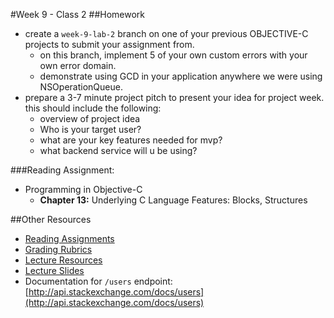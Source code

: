 #Week 9 - Class 2
##Homework
* create a `week-9-lab-2` branch on one of your previous OBJECTIVE-C projects to submit your assignment from.
    * on this branch, implement 5 of your own custom errors with your own error domain.
    * demonstrate using GCD in your application anywhere we were using NSOperationQueue.
* prepare a 3-7 minute project pitch to present your idea for project week. this should include the following:
    * overview of project idea
    * Who is your target user?
    * what are your key features needed for mvp?
    * what backend service will u be using?

###Reading Assignment:
* Programming in Objective-C
  * **Chapter 13:** Underlying C Language Features: Blocks, Structures


##Other Resources
* [Reading Assignments](../../Resources/ra-grading-standard/)
* [Grading Rubrics](../../Resources/)
* [Lecture Resources](lecture/)
* [Lecture Slides](https://www.icloud.com/keynote/0005bZ5p2V9hNHM9kWaMEr8mA#Week9_Day2)
* Documentation for `/users` endpoint: [http://api.stackexchange.com/docs/users](http://api.stackexchange.com/docs/users)

